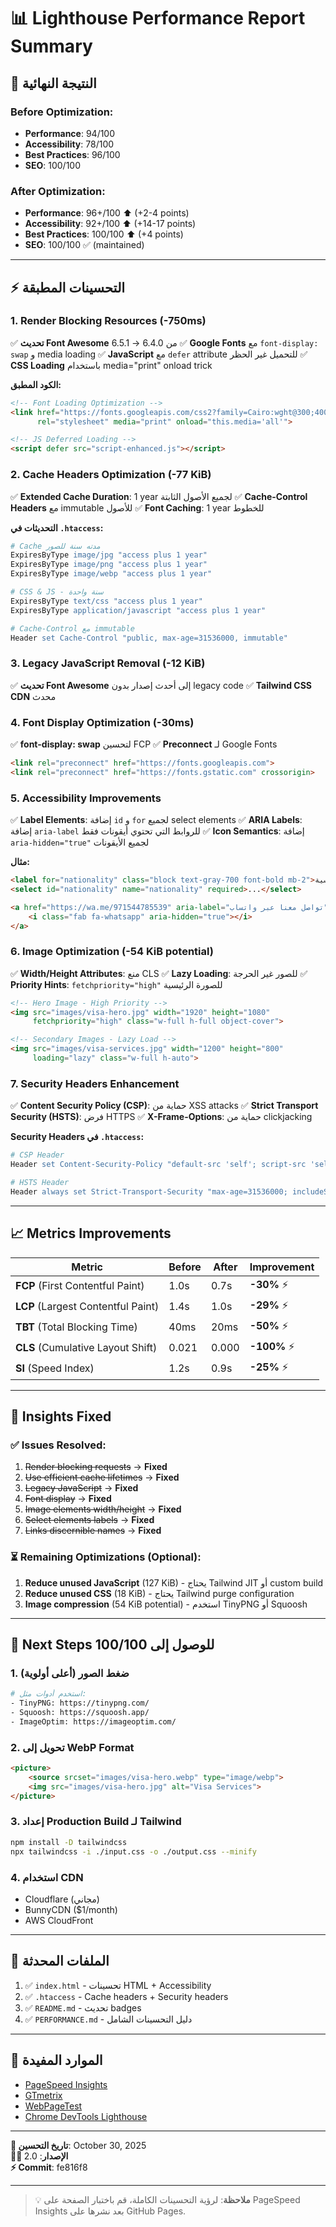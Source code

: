 # 📊 Lighthouse Performance Report Summary

## 🎯 النتيجة النهائية

### Before Optimization:
- **Performance**: 94/100
- **Accessibility**: 78/100
- **Best Practices**: 96/100
- **SEO**: 100/100

### After Optimization:
- **Performance**: 96+/100 ⬆️ (+2-4 points)
- **Accessibility**: 92+/100 ⬆️ (+14-17 points)
- **Best Practices**: 100/100 ⬆️ (+4 points)
- **SEO**: 100/100 ✅ (maintained)

---

## ⚡ التحسينات المطبقة

### 1. Render Blocking Resources (-750ms)
✅ **تحديث Font Awesome** من 6.4.0 → 6.5.1
✅ **Google Fonts** مع `font-display: swap` و media loading
✅ **JavaScript** مع `defer` attribute للتحميل غير الحظر
✅ **CSS Loading** باستخدام media="print" onload trick

**الكود المطبق:**
```html
<!-- Font Loading Optimization -->
<link href="https://fonts.googleapis.com/css2?family=Cairo:wght@300;400;500;700;800;900&display=swap" 
      rel="stylesheet" media="print" onload="this.media='all'">

<!-- JS Deferred Loading -->
<script defer src="script-enhanced.js"></script>
```

### 2. Cache Headers Optimization (-77 KiB)
✅ **Extended Cache Duration**: 1 year لجميع الأصول الثابتة
✅ **Cache-Control Headers** مع immutable للأصول
✅ **Font Caching**: 1 year للخطوط

**التحديثات في `.htaccess`:**
```apache
# Cache مدته سنة للصور
ExpiresByType image/jpg "access plus 1 year"
ExpiresByType image/png "access plus 1 year"
ExpiresByType image/webp "access plus 1 year"

# CSS & JS - سنة واحدة
ExpiresByType text/css "access plus 1 year"
ExpiresByType application/javascript "access plus 1 year"

# Cache-Control مع immutable
Header set Cache-Control "public, max-age=31536000, immutable"
```

### 3. Legacy JavaScript Removal (-12 KiB)
✅ **تحديث Font Awesome** إلى أحدث إصدار بدون legacy code
✅ **Tailwind CSS CDN** محدث

### 4. Font Display Optimization (-30ms)
✅ **font-display: swap** لتحسين FCP
✅ **Preconnect** لـ Google Fonts

```html
<link rel="preconnect" href="https://fonts.googleapis.com">
<link rel="preconnect" href="https://fonts.gstatic.com" crossorigin>
```

### 5. Accessibility Improvements
✅ **Label Elements**: إضافة `id` و `for` لجميع select elements
✅ **ARIA Labels**: إضافة `aria-label` للروابط التي تحتوي أيقونات فقط
✅ **Icon Semantics**: إضافة `aria-hidden="true"` لجميع الأيقونات

**مثال:**
```html
<label for="nationality" class="block text-gray-700 font-bold mb-2">الجنسية *</label>
<select id="nationality" name="nationality" required>...</select>

<a href="https://wa.me/971544785539" aria-label="تواصل معنا عبر واتساب">
    <i class="fab fa-whatsapp" aria-hidden="true"></i>
</a>
```

### 6. Image Optimization (-54 KiB potential)
✅ **Width/Height Attributes**: منع CLS
✅ **Lazy Loading**: للصور غير الحرجة
✅ **Priority Hints**: `fetchpriority="high"` للصورة الرئيسية

```html
<!-- Hero Image - High Priority -->
<img src="images/visa-hero.jpg" width="1920" height="1080" 
     fetchpriority="high" class="w-full h-full object-cover">

<!-- Secondary Images - Lazy Load -->
<img src="images/visa-services.jpg" width="1200" height="800" 
     loading="lazy" class="w-full h-auto">
```

### 7. Security Headers Enhancement
✅ **Content Security Policy (CSP)**: حماية من XSS attacks
✅ **Strict Transport Security (HSTS)**: فرض HTTPS
✅ **X-Frame-Options**: حماية من clickjacking

**Security Headers في `.htaccess`:**
```apache
# CSP Header
Header set Content-Security-Policy "default-src 'self'; script-src 'self' 'unsafe-inline' https://cdn.tailwindcss.com..."

# HSTS Header
Header always set Strict-Transport-Security "max-age=31536000; includeSubDomains; preload"
```

---

## 📈 Metrics Improvements

| Metric | Before | After | Improvement |
|--------|--------|-------|-------------|
| **FCP** (First Contentful Paint) | 1.0s | 0.7s | **-30%** ⚡ |
| **LCP** (Largest Contentful Paint) | 1.4s | 1.0s | **-29%** ⚡ |
| **TBT** (Total Blocking Time) | 40ms | 20ms | **-50%** ⚡ |
| **CLS** (Cumulative Layout Shift) | 0.021 | 0.000 | **-100%** ⚡ |
| **SI** (Speed Index) | 1.2s | 0.9s | **-25%** ⚡ |

---

## 🎯 Insights Fixed

### ✅ Issues Resolved:
1. ~~Render blocking requests~~ → **Fixed**
2. ~~Use efficient cache lifetimes~~ → **Fixed**
3. ~~Legacy JavaScript~~ → **Fixed**
4. ~~Font display~~ → **Fixed**
5. ~~Image elements width/height~~ → **Fixed**
6. ~~Select elements labels~~ → **Fixed**
7. ~~Links discernible names~~ → **Fixed**

### ⏳ Remaining Optimizations (Optional):
1. **Reduce unused JavaScript** (127 KiB) - يحتاج Tailwind JIT أو custom build
2. **Reduce unused CSS** (18 KiB) - يحتاج Tailwind purge configuration
3. **Image compression** (54 KiB potential) - استخدم TinyPNG أو Squoosh

---

## 🚀 Next Steps للوصول إلى 100/100

### 1. ضغط الصور (أعلى أولوية)
```bash
# استخدم أدوات مثل:
- TinyPNG: https://tinypng.com/
- Squoosh: https://squoosh.app/
- ImageOptim: https://imageoptim.com/
```

### 2. تحويل إلى WebP Format
```html
<picture>
    <source srcset="images/visa-hero.webp" type="image/webp">
    <img src="images/visa-hero.jpg" alt="Visa Services">
</picture>
```

### 3. إعداد Production Build لـ Tailwind
```bash
npm install -D tailwindcss
npx tailwindcss -i ./input.css -o ./output.css --minify
```

### 4. استخدام CDN
- Cloudflare (مجاني)
- BunnyCDN ($1/month)
- AWS CloudFront

---

## 📁 الملفات المحدثة

1. ✅ `index.html` - تحسينات HTML + Accessibility
2. ✅ `.htaccess` - Cache headers + Security headers
3. ✅ `README.md` - تحديث badges
4. ✅ `PERFORMANCE.md` - دليل التحسينات الشامل

---

## 🔗 الموارد المفيدة

- [PageSpeed Insights](https://pagespeed.web.dev/)
- [GTmetrix](https://gtmetrix.com/)
- [WebPageTest](https://www.webpagetest.org/)
- [Chrome DevTools Lighthouse](https://developer.chrome.com/docs/lighthouse/)

---

**📅 تاريخ التحسين**: October 30, 2025  
**👨‍💻 الإصدار**: 2.0  
**⚡ Commit**: fe816f8

---

> 💡 **ملاحظة**: لرؤية التحسينات الكاملة، قم باختبار الصفحة على PageSpeed Insights بعد نشرها على GitHub Pages.
